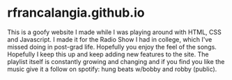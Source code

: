 # rfrancalangia.github.io
This is a goofy website I made while I was playing around with HTML, CSS and Javascript. 
I made it for the Radio Show I had in college, which I've missed doing in post-grad life.
Hopefully you enjoy the feel of the songs. Hopefully I keep this up and keep adding new 
features to the site. The playlist itself is constantly growing and changing and if you find you
like the music give it a follow on spotify: hung beats w/bobby and robby (public).
